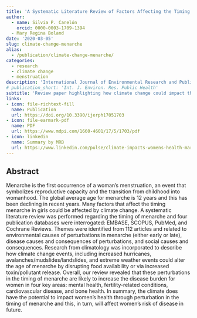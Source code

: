 ```yaml
---
title: 'A Systematic Literature Review of Factors Affecting the Timing of Menarche: The Potential for Climate Change to Impact Women’s Health'
author: 
  - name: Silvia P. Canelón
    orcid: 0000-0003-1709-1394
  - Mary Regina Boland
date: '2020-03-05'
slug: climate-change-menarche
alias:
  - /publication/climate-change-menarche/
categories:
  - research
  - climate change
  - menstruation
description: 'International Journal of Environmental Research and Public Health'
# publication_short: 'Int. J. Environ. Res. Public Health'
subtitle: 'Review paper highlighting how climate change could impact the timing of first menstruation and increase the burden of disease.'
links:
- icon: file-richtext-fill
  name: Publication
  url: https://doi.org/10.3390/ijerph17051703
- icon: file-earmark-pdf
  name: PDF
  url: https://www.mdpi.com/1660-4601/17/5/1703/pdf
- icon: linkedin
  name: Summary by MRB
  url: https://www.linkedin.com/pulse/climate-impacts-womens-health-mary-regina-boland/?trackingId=zbL7SUeKQRqQyDUg0KNVEA%3D%3D
---
```


## Abstract

Menarche is the first occurrence of a woman’s menstruation, an event that symbolizes reproductive capacity and the transition from childhood into womanhood. The global average age for menarche is 12 years and this has been declining in recent years. Many factors that affect the timing menarche in girls could be affected by climate change. A systematic literature review was performed regarding the timing of menarche and four publication databases were interrogated: EMBASE, SCOPUS, PubMed, and Cochrane Reviews. Themes were identified from 112 articles and related to environmental causes of perturbations in menarche (either early or late), disease causes and consequences of perturbations, and social causes and consequences. Research from climatology was incorporated to describe how climate change events, including increased hurricanes, avalanches/mudslides/landslides, and extreme weather events could alter the age of menarche by disrupting food availability or via increased toxin/pollutant release. Overall, our review revealed that these perturbations in the timing of menarche are likely to increase the disease burden for women in four key areas: mental health, fertility-related conditions, cardiovascular disease, and bone health. In summary, the climate does have the potential to impact women’s health through perturbation in the timing of menarche and this, in turn, will affect women’s risk of disease in future.